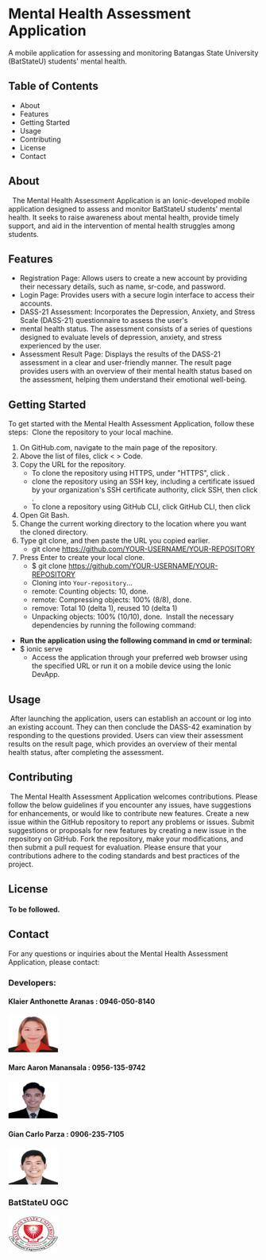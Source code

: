 # Mental Health Assessment Application
A mobile application for assessing and monitoring Batangas State University (BatStateU) students' mental health.
## Table of Contents
* About
* Features
* Getting Started
* Usage
* Contributing
* License
* Contact
## About
&nbsp; The Mental Health Assessment Application is an Ionic-developed mobile application designed to assess and monitor BatStateU students' mental health. It seeks to raise awareness about mental health, provide timely support, and aid in the intervention of mental health struggles among students.
## Features
* Registration Page: Allows users to create a new account by providing their necessary details, such as name, sr-code, and password.
* Login Page: Provides users with a secure login interface to access their accounts.
* DASS-21 Assessment: Incorporates the Depression, Anxiety, and Stress Scale (DASS-21) questionnaire to assess the user's
* mental health status. The assessment consists of a series of questions designed to evaluate levels of depression, anxiety, and stress experienced by the user.
* Assessment Result Page: Displays the results of the DASS-21 assessment in a clear and user-friendly manner. The result page provides users with an overview of their mental health status based on the assessment, helping them understand their emotional well-being.

## Getting Started
To get started with the Mental Health Assessment Application, follow these steps:
&nbsp;Clone the repository to your local machine.
1. On GitHub.com, navigate to the main page of the repository.
1. Above the list of files, click < > Code.
1. Copy the URL for the repository.
    - To clone the repository using HTTPS, under "HTTPS", click .
    -  clone the repository using an SSH key, including a certificate issued by           your organization's SSH certificate authority, click SSH, then click .
    - To clone a repository using GitHub CLI, click GitHub CLI, then click
1. Open Git Bash.
1. Change the current working directory to the location where you want the cloned directory.
1. Type git clone, and then paste the URL you copied earlier.
    - git clone https://github.com/YOUR-USERNAME/YOUR-REPOSITORY
1. Press Enter to create your local clone.
    - $ git clone https://github.com/YOUR-USERNAME/YOUR-REPOSITORY
    -  Cloning into `Your-repository`...
    -  remote: Counting objects: 10, done.
    -  remote: Compressing objects: 100% (8/8), done.
    -  remove: Total 10 (delta 1), reused 10 (delta 1)
    -  Unpacking objects: 100% (10/10), done.
&nbsp;Install the necessary dependencies by running the following command:
- **Run the application using the following command in cmd or terminal:**
- $ ionic serve 
  - Access the application through your preferred web browser using the specified URL or run it on a mobile device using the Ionic DevApp.

## Usage
&nbsp;After launching the application, users can establish an account or log into an existing account. They can then conclude the DASS-42 examination by responding to the questions provided. Users can view their assessment results on the result page, which provides an overview of their mental health status, after completing the assessment.
## Contributing
&nbsp;The Mental Health Assessment Application welcomes contributions. Please follow the below guidelines if you encounter any issues, have suggestions for enhancements, or would like to contribute new features.
Create a new issue within the GitHub repository to report any problems or issues.
Submit suggestions or proposals for new features by creating a new issue in the repository on GitHub.
Fork the repository, make your modifications, and then submit a pull request for evaluation.
Please ensure that your contributions adhere to the coding standards and best practices of the project.
## License
#### To be followed.
## Contact
For any questions or inquiries about the Mental Health Assessment Application, please contact:
### **Developers:**

#### Klaier Anthonette Aranas : 0946-050-8140
<img src="project/klaier.png.png" alt="logo" title="klaier" width="100" height="75">

#### Marc Aaron Manansala : 0956-135-9742
<img src="marc.png.png" alt="logo" title="marc" width="100" height="75">

#### Gian Carlo Parza : 0906-235-7105
<img src="project/gian.png.png" alt="logo" title="marc" width="100" height="75">

### BatStateU OGC 
<img src="project/logo.png" alt="logo" title="marc" width="100" height="75">







